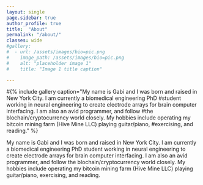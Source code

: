 ```yaml
---
layout: single
page.sidebar: true
author_profile: true
title:  "About"
permalink: "/about/"
classes: wide
#gallery:
#  - url: /assets/images/bio=pic.png
#    image_path: /assets/images/bio=pic.png
#    alt: "placeholder image 1"
#    title: "Image 1 title caption"

---
```



#{% include gallery caption="My name is Gabi and I was born and raised in New York City. I am currently a biomedical engineering PhD #student working in neural engineering to create electrode arrays for brain computer interfacing. I am also an avid programmer, and follow #the blochain/cryptocurrency world closely. My hobbies include operating my bitcoin mining farm (Hive Mine LLC) playing guitar/piano, #exercising, and reading." %}


My name is Gabi and I was born and raised in New York City. I am currently a biomedical engineering PhD student working in neural engineering to create electrode arrays for brain computer interfacing. I am also an avid programmer, and follow the blochain/cryptocurrency world closely. My hobbies include operating my bitcoin mining farm (Hive Mine LLC) playing guitar/piano, exercising, and reading.
